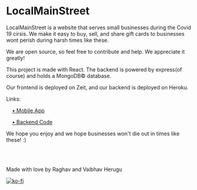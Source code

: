 # LocalMainStreet

LocalMainStreet is a website that serves small businesses during the Covid 19 cirsis. We make it easy to buy, sell, and share gift cards to businesses wont perish during harsh times like these.

We are open source, so feel free to contribute and help. We appreciate it greatly!

This project is made with React. The backend is powered by express(of course) and holds a MongoDB© database.

Our frontend is deployed on Zeit, and our backend is deployed on Heroku.

Links:

&nbsp;&nbsp;&nbsp;&nbsp;[• Mobile App](https://github.com/vaibhavherugu/LocalMainStreetApp)

&nbsp;&nbsp;&nbsp;&nbsp;[• Backend Code](https://github.com/rherugu/LocalMainStreetBackend)

We hope you enjoy and we hope businesses won't die out in times like these! :)

<br>
<br>

Made with love by Raghav and Vaibhav Herugu

[![ko-fi](https://www.ko-fi.com/img/githubbutton_sm.svg)](https://ko-fi.com/E1E01ROY3)

